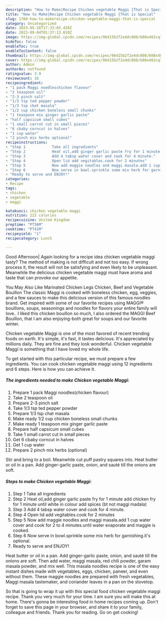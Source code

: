 ```yaml
---
description: "How to Make|Recipe Chicken vegetable Maggi {That is Special"
title: "How to Make|Recipe Chicken vegetable Maggi {That is Special"
slug: 1760-how-to-makerecipe-chicken-vegetable-maggi-that-is-special
category: Uncategorized
date: 2023-05-26T17:33:03.428Z
date: 2023-09-04T01:37:13.010Z
image: https://img-global.cpcdn.com/recipes/96415b2f2e4dc008/680x482cq70/chicken-vegetable-maggi-recipe-main-photo.jpg
hideToc: false
enableToc: true
enableTocContent: false
thumbnail: https://img-global.cpcdn.com/recipes/96415b2f2e4dc008/680x482cq70/chicken-vegetable-maggi-recipe-main-photo.jpg
cover: https://img-global.cpcdn.com/recipes/96415b2f2e4dc008/680x482cq70/chicken-vegetable-maggi-recipe-main-photo.jpg
author: Admin
authorAv: notfound
ratingvalue: 3.9
reviewcount: 16
recipeingredient:
- "1 pack Maggi noodleschicken flavour"
- "2 teaspoon oil"
- "2-3 pinch salt"
- "1/3 tsp ted pepper powder"
- "1/3 tsp chat masala"
- "1/2 cup chicken boneless small chunks"
- "1 teaspoon mix ginger garlic paste"
- "half capsicum small cubes"
- "1 small carrot cut in small pieces"
- "6 cbaby corncut in halves"
- "1 cup water"
- "2 pinch mix herbs optional"
recipeinstructions:
- "Step 1            Take all ingredients"
- "Step 2            Heat oil,add ginger garlic paste fry for 1 minute add chicken fry for 1 minute until white in colour add spices (bt not maggi madala)"
- "Step 3            Add 4 tabsp water cover and cook for 4 minute."
- "Step 4            Open lid add vegitables.cook for 2 minutes"
- "Step 5            Now add maggie noodles and maggi masala.add 1 cup water cover and cook for 2 to 4 minutes.until water evaporate and maggie is cooked."
- "Step 6            Now serve in bowl.sprinkle some mix herb for garnishing.it&#39;s optional."
- "Ready to serve and ENJOY!"
categories:
- Recipe
tags:
- chicken
- vegetable
- maggi

katakunci: chicken vegetable maggi 
nutrition: 222 calories
recipecuisine: United Kingdom
preptime: "PT36M"
cooktime: "PT41M"
recipeyield: "1"
recipecategory: Lunch

---
```



Good Afternoon| Again looking for a recipe idea chicken vegetable maggi tasty? The method of making is not difficult and not too easy. If wrong process it, the result will not be satisfying and even likely to be unpleasant. Meanwhile the delicious chicken vegetable maggi must have aroma and taste that can provoke our appetite.





You May Also Like Marinated Chicken Legs Chicken, Beef and Vegetable Bouillon The classic Maggi is cooked with boneless chicken, egg, veggies, and a few sauces to make this delicious version of this famous noodles brand. Get inspired with some of our favorite recipes using MAGGI® bouillons, soups, seasonings and noodles for flavors your entire family will love.. I liked this chicken bouillon so much, I also ordered the MAGGI Beef Bouillon, that I am also enjoying-both great for soups and our favorite winter.

Chicken vegetable Maggi is one of the most favored of recent trending foods on earth. It's simple, it's fast, it tastes delicious. It's appreciated by millions daily. They are fine and they look wonderful. Chicken vegetable Maggi is something that I have loved my whole life.


To get started with this particular recipe, we must prepare a few ingredients. You can cook chicken vegetable maggi using 12 ingredients and 6 steps. Here is how you can achieve it.

<!--inarticleads1-->

##### The ingredients needed to make Chicken vegetable Maggi:

1. Prepare 1 pack Maggi noodles(chicken flavour)
1. Take 2 teaspoon oil
1. Prepare 2-3 pinch salt
1. Take 1/3 tsp ted pepper powder
1. Prepare 1/3 tsp chat masala
1. Make ready 1/2 cup chicken boneless small chunks
1. Make ready 1 teaspoon mix ginger garlic paste
1. Prepare half capsicum small cubes
1. Take 1 small carrot cut in small pieces
1. Get 6 cbaby corncut in halves
1. Get 1 cup water
1. Prepare 2 pinch mix herbs (optional)


Stir and bring to a boil. Meanwhile cut puff pastry squares into. Heat butter or oil in a pan. Add ginger-garlic paste, onion, and sauté till the onions are soft. 

<!--inarticleads2-->

##### Steps to make Chicken vegetable Maggi:

1. Step 1            Take all ingredients
1. Step 2            Heat oil,add ginger garlic paste fry for 1 minute add chicken fry for 1 minute until white in colour add spices (bt not maggi madala)
1. Step 3            Add 4 tabsp water cover and cook for 4 minute.
1. Step 4            Open lid add vegitables.cook for 2 minutes
1. Step 5            Now add maggie noodles and maggi masala.add 1 cup water cover and cook for 2 to 4 minutes.until water evaporate and maggie is cooked.
1. Step 6            Now serve in bowl.sprinkle some mix herb for garnishing.it&#39;s optional.
1. Ready to serve and ENJOY!

Heat butter or oil in a pan. Add ginger-garlic paste, onion, and sauté till the onions are soft. Then add water, maggi masala, red chili powder, garam masala powder, and mix well. This masala noodles recipe is one of the easy instant dishes made with vegetables, eggs, chicken, paneer, and even without them. These maggie noodles are prepared with fresh vegetables, Maggi masala tastemaker, and coriander leaves in a pan on the stovetop. 

So that is going to wrap it up with this special food chicken vegetable maggi recipe. Thank you very much for your time. I am sure you will make this at home. There's gonna be interesting food in home recipes coming up. Don't forget to save this page in your browser, and share it to your family, colleague and friends. Thank you for reading. Go on get cooking!
